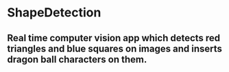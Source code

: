 # ShapeDetection
## Real time computer vision app which detects red triangles and blue squares on images and inserts dragon ball characters on them.
